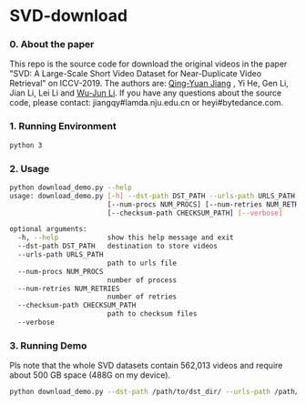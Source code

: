 # SVD-download
### 0. About the paper
This repo is the source code for download the original videos in the paper "SVD: A Large-Scale Short Video Dataset for Near-Duplicate Video Retrieval" on ICCV-2019. The authors are: [Qing-Yuan Jiang](http://lamda.nju.edu.cn/jiangqy) , Yi He, Gen Li, Jian Li, Lei Li and [Wu-Jun Li](http://cs.nju.edu.cn/lwj). If you have any questions about the source code, please contact: jiangqy#lamda.nju.edu.cn or heyi#bytedance.com.

### 1. Running Environment
```bash
python 3
```

### 2. Usage
```bash
python download_demo.py --help
usage: download_demo.py [-h] --dst-path DST_PATH --urls-path URLS_PATH
                        [--num-procs NUM_PROCS] [--num-retries NUM_RETRIES]
                        [--checksum-path CHECKSUM_PATH] [--verbose]

optional arguments:
  -h, --help            show this help message and exit
  --dst-path DST_PATH   destination to store videos
  --urls-path URLS_PATH
                        path to urls file
  --num-procs NUM_PROCS
                        number of process
  --num-retries NUM_RETRIES
                        number of retries
  --checksum-path CHECKSUM_PATH
                        path to checksum files
  --verbose
```

### 3. Running Demo
Pls note that the whole SVD datasets contain 562,013 videos and require about 500 GB space (488G on my device).

```bash
python download_demo.py --dst-path /path/to/dst_dir/ --urls-path /path/to/urls
```
